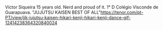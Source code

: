 Victor Siqueira
15 years old.
Nerd and proud of it.
1° D Colégio Visconde de Guarapuava.
"JUJUTSU KAISEN BEST OF ALL"https://tenor.com/pt-PT/view/jjk-jujutsu-kaisen-hikari-kenji-hikari-kenji-dance-gif-12414238364320840024

<!--
**VICTORSIQUEIRA-14/VICTORSIQUEIRA-14** is a ✨ _special_ ✨ repository because its `README.md` (this file) appears on your GitHub profile.

Here are some ideas to get you started:

- 🔭 I’m currently working on ...
- 🌱 I’m currently learning ...
- 👯 I’m looking to collaborate on ...
- 🤔 I’m looking for help with ...
- 💬 Ask me about ...
- 📫 How to reach me: ...
- 😄 Pronouns: ...
- ⚡ Fun fact: ...
-->
